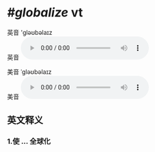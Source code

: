 # ***\#globalize*** vt
英音 'ɡləʊbəlaɪz  
英音
<audio src="./media/globalize1_AAC.aac" controls="controls"></audio>

美音 ˈɡləʊbəlaɪz  
美音
<audio src="./media/globalize2_AAC.aac" controls="controls"></audio>



  

英文释义
---
### 1.**使 ... 全球化**  


